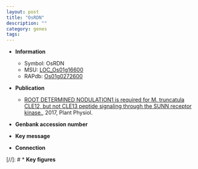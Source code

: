 ```yaml
---
layout: post
title: "OsRDN"
description: ""
category: genes
tags: 
---
```


* **Information**  
    + Symbol: OsRDN  
    + MSU: [LOC_Os01g16600](http://rice.plantbiology.msu.edu/cgi-bin/ORF_infopage.cgi?orf=LOC_Os01g16600)  
    + RAPdb: [Os01g0272600](http://rapdb.dna.affrc.go.jp/viewer/gbrowse_details/irgsp1?name=Os01g0272600)  

* **Publication**  
    + [ROOT DETERMINED NODULATION1 is required for M. truncatula CLE12, but not CLE13 peptide signaling through the SUNN receptor kinase.](http://www.ncbi.nlm.nih.gov/pubmed?term=ROOT+DETERMINED+NODULATION1+is+required+for+M.+truncatula+CLE12,+but+not+CLE13+peptide+signaling+through+the+SUNN+receptor+kinase.%5BTitle%5D), 2017, Plant Physiol.

* **Genbank accession number**  

* **Key message**  

* **Connection**  

[//]: # * **Key figures**  


